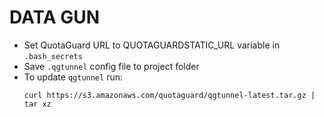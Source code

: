 # DATA GUN

* Set QuotaGuard URL to QUOTAGUARDSTATIC_URL variable in `.bash_secrets`
* Save `.qgtunnel` config file to project folder
* To update `qgtunnel` run:
    ```
    curl https://s3.amazonaws.com/quotaguard/qgtunnel-latest.tar.gz | tar xz
    ```
    